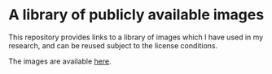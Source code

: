# A library of publicly available images

This repository provides links to a library of images which I have used in my research, and can be reused subject to the license conditions.

The images are available [here](https://peterhcharlton.github.io/images/).
